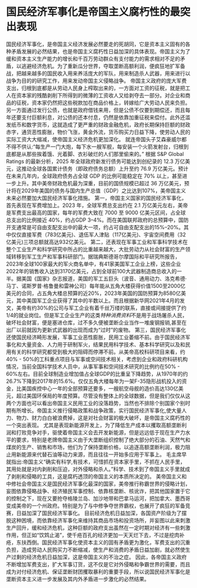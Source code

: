 # 国民经济军事化是帝国主义腐朽性的最突出表现

国民经济军事化，是帝国主义经济发展必然要走的死胡同，它是资本主义固有的各种矛盾发展的必然结果，也是帝国主义腐朽性日益加深的具体表现。帝国主义为了缓和资本主义生产能力的增长和千百万劳动群众有支付能力的需求相对不足的矛盾，以逃避经济危机。为了重新瓜分世界，夺取垄断高额利润，便疯狂地扩军备战，把越来越多的国民收入用来养活庞大的军队，用来制造杀人武器，用来进行以战争为目的的研究工作，用来发动帝国主义侵略战争。
帝国主义政府的庞大军费支出，归根到底都是从劳动人民身上榨取出来的，一方面对工资的征税，就是把工人在资本家的残酷剥削下所得到的微薄的工资收人又给剥夺去一部分。对企业和商品的征税，资本家仍然把这些税款加在商品价格上，转嫁给广大劳动人民来负担。另一方面通过发行公债，也就是政府借钱来用，但是公债不仅要到期偿还，而且每年还要支付巨额利息，对公债的还本付息，仍然是依靠加重征税来偿付。此外还滥发纸币和数字货币，这就造成了更严重的财政金融危机，政府长期保持巨额的财政赤字，通货恶性膨胀，物价飞涨，黄金外流，货币购买力日益下降，使劳动人民的实际工资大大缩减，使帝国主义经济危机更加深化。
就连帝国头子艾森豪威尔都不得不供认:“每生产一门大炮，每下水一艘军舰，每安装一个火箭发射台，归根到底都是从那些挨着饿、光着脚、衣衫破烂的人们那里偷来的。”
根据 S&P Global Ratings 的最新分析，2025 年全球政府新发行债务可能达到创纪录的 12.3 万亿美元，这推动全球各国累计债务（即政府债务总额）上升至约 76.9 万亿美元。预计在未来几年内，全球政府债务占全球 GDP 的比例可能稳定在 70% 以上，甚至进一步上升。其中美帝财政危机最为深重，目前的国债规模已超过 36 万亿美元，预计将在2029年美国的债务与国内生产总值（GDP）之比达到107%，美帝国主义未来必然要加大国民经济军事化措施。
第一，帝国主义国家的国民经济军事化，首先表现在军费增加上。2023 年，全球军费总支出约在 2.1 万亿美元左右，美帝是军费支出最高的国家，每年的军费大致在 7000 至 9000 亿美元区间，占全球总支出的比例接近 40%，约占GDP 3–4%。而在美国联邦政府的总预算中，国防开支通常是可自由支配支出中的最大一项，约占可自由支配支出的15%–20%。其中仅仅直接军费（783亿美元)、退伍军人津贴（117亿美元)、宇宙空间费用（32亿美元)三项总额就高达932亿美元。
第二，还表现在军事工业和军事科学技术在整个工业生产和科学研究中所占的比重越来越大，大批劳动力从社会财富的生产领域转移到军工生产和军事科研部门。据瑞典斯德哥尔摩国际和平研究所报告，2023年全球100家最大的军火商名单中，有41家美国军工企业上榜，这些企业2022年的销售收入达到3170亿美元，占到全球前100大武器制造商总收入的一半。据美国《国家》杂志报道，美国的军工五巨头（波音、通用动力、洛克希德·马丁、诺斯罗普·格鲁曼和雷神公司）每年能从五角大楼获得价值1500至2000亿美元的合同，占五角大楼总预算的近20%，2023年美国的国防预算为8580亿美元，其中美国军工企业获得了其中的半数以上。而且根据新华网2021年4月的发文，美帝有约30%的公司与军工企业有着千丝万缕的联系，直接或间接提供了约1/4的就业岗位。但是军工企业生产的这类*特种消费资料*不是用于战场屠杀人民，破坏社会财富，便是塞进仓库，过不多久便被垄断企业当作一堆废钢报销,甚至在出厂以前就因为更新式武器的出现而成为“过时”的废物。
第三，国民经济军事化还使国民经济畸形发展，军事工业恶性膨胀，民用工业萎缩不前。由于国民经济军事化和大量资金、人力用于研制军火，结果民用科学技术、基本科学研究以及和民用有关的科学研究都受到极大的阻碍而停滞不前。从美帝高校科研项目来看，约40% - 50%的工科重点项目与军事或空间技术相关，考虑到企业和政府科研机构情况，当前全国科学技术人员中，从事军事和空间技术研究的比例约在50% - 60%左右。目前全球制造业增加值占全球GDP的比重呈下降趋势，从1970年的约26.7%下降到2017年的15.6%。仅仅五角大楼每年为一架F-35隐形战机投入的资金，比美国疾控中心一年的全部预算还要多，​一艘航空母舰的造价高达130亿美元，超过美国环保局的年度预算。 ​尽管没有整体上的全球数据，但是我们仅仅从这两个方面也可以看出帝国主义民用工业的没落趋势，当然也不排除个别国家个别时期有所增长。帝国主义推行侵略政策和战争政策，实行国民经济军事化,使大量人力、物力、财力白白被浪费掉，这是对社会财富的极大破坏，是帝国主义腐朽性的一个突出表现。
尤其是表现新能源开发上，为了降低生产成本以攫取高额垄断利润和打败竞争对手，驱使着帝国主义会去开发新能源，但是远远低于现在生产力水平的要求，特别是老牌帝国主义由于大垄断组织控制了绝大部分的石油、天然气和煤炭的生产、销售和市场，他们为了保持垄断价格，以追逐高额垄断利润，极力阻止用新能源来代替石油等动力来源，而且往往一开始多应用于军事上。
毛主席早就指出:帝国主义“确实有科学,有技术，可惜抓在资本家手里，不抓在人民手里，其用处就是对内剥削和压迫，对外侵略和杀人。”科学、技术到了帝国主义手里就成了剥削和侵略的工具，这是腐朽透顶的帝国主义的本质所决定的。
美帝国主义和中修社会帝国主义是国民经济军事化最深的国家，美帝推行称霸世界的侵略计划，妄图依靠侵略战争、经济殖民军事控制、依靠核垄断、核讹诈，把其他国家置于它的控制之下，现在又要抢夺格陵兰岛、加沙地带和巴拿马运河，把加拿大、墨西哥变成美帝的一个州政府。特别是为了与中修争夺世界霸权，也展开了疯狂的军备竞赛，日益加深了国民经济军事化。
目前经济危机日益加深，各国资产阶级为了摆脱这种困境，而依靠经济军事化来维持其商品市场和投资场所，并妄图以此来刺激生产回升，缓和经济危机，这种巨额的政府支出虽然在一定时期对经济有一些刺激作用，但正如“饮鸩止渴”，使千疮百孔的经济更加一天天烂下去，不过是挖肉补疮，东扶西倒。国民经济军事化使资本主义的固有矛盾更为激化，军费支出的沉重负担，造成劳动人民购买力不断缩减，使生产和消费的矛盾日益加剧，就必然使生产过剩的经济危机日益加深，这是帝国主义的不治之症。
因此，各帝国主义政府不断增加军费支出，扩大军事订货，这不仅是它对外侵略和争霸世界的需要，而且成为对付经济危机、保证垄断财团攫取暴利的重要手段，所以说国民经济军事化是垄断资本主义进一步发展及其内外矛盾进一步激化的必然结果。
